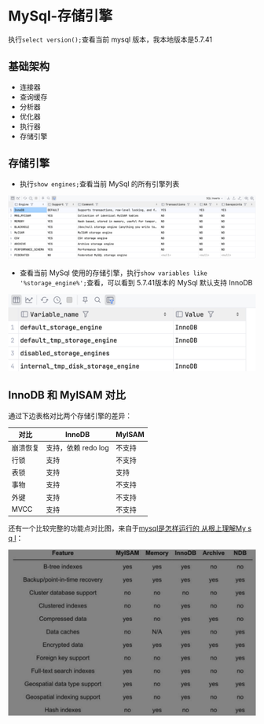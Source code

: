 # MySql-存储引擎

执行`select version();`查看当前 mysql 版本，我本地版本是5.7.41

## 基础架构

- 连接器
- 查询缓存
- 分析器
- 优化器
- 执行器
- 存储引擎

## 存储引擎

- 执行`show engines;`查看当前 MySql 的所有引擎列表

![image-20250512210428597](images/image-20250512210428597.png)

- 查看当前 MySql 使用的存储引擎，执行`show variables like '%storage_engine%';`查看，可以看到 5.7.41版本的 MySql 默认支持 InnoDB

![image-20250512210553392](images/image-20250512210553392.png)

## InnoDB 和 MyISAM 对比

通过下边表格对比两个存储引擎的差异：

| 对比     | InnoDB              | MyISAM |
| -------- | ------------------- | ------ |
| 崩溃恢复 | 支持，依赖 redo log | 不支持 |
| 行锁     | 支持                | 不支持 |
| 表锁     | 支持                | 支持   |
| 事物     | 支持                | 不支持 |
| 外键     | 支持                | 不支持 |
| MVCC     | 支持                | 不支持 |

还有一个比较完整的功能点对比图，来自于[mysql是怎样运行的 从根上理解My s q l]()：

![Snipaste_2025-05-12_21-15-00](images/Snipaste_2025-05-12_21-15-00.png)